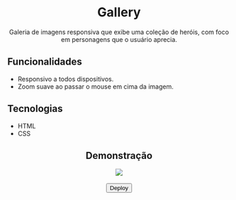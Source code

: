 <div align="center">
  <h1>Gallery</h1>
  <p>Galeria de imagens responsiva que exibe uma coleção de heróis, com foco em personagens que o usuário aprecia.
  </p>
</div>

## Funcionalidades
- Responsivo a todos dispositivos.
- Zoom suave ao passar o mouse em cima da imagem.

## Tecnologias
- HTML  
- CSS  

<div align="center">
  <h2>Demonstração</h2>
  <img src="https://github.com/user-attachments/assets/abaf2691-be1d-4a3c-8a7e-fe27490d8674">
</div>

<div align="center">
  <a href="https://wangeloow.github.io/gallery/"><br>
    <button>Deploy</button>
  </a>
</div>